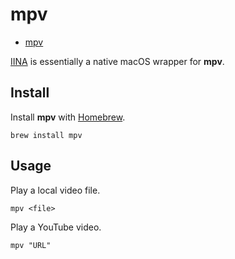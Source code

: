 # mpv

- [mpv](https://mpv.io)

[IINA](https://iina.io) is essentially a native macOS wrapper for **mpv**.
## Install

Install **mpv** with [Homebrew](Homebrew.md).

```shell
brew install mpv
```

## Usage

Play a local video file.

```shell
mpv <file>
```

Play a YouTube video.

```shell
mpv "URL"
```
